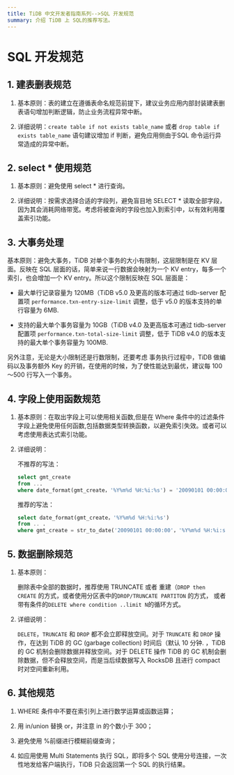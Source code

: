 ```yaml
---
title: TiDB 中文开发者指南系列-->SQL 开发规范
summary: 介绍 TiDB 上 SQL的推荐写法。
---
```


# SQL 开发规范

## 1. 建表删表规范

1. 基本原则：表的建立在遵循表命名规范前提下，建议业务应用内部封装建表删表语句增加判断逻辑，防止业务流程异常中断。

2. 详细说明：`create table if not exists table_name` 或者 `drop table if exists table_name` 语句建议增加 if 判断，避免应用侧由于SQL 命令运行异常造成的异常中断。

## 2. select \* 使用规范

1. 基本原则：避免使用 select \* 进行查询。

2. 详细说明：按需求选择合适的字段列，避免盲目地 SELECT \* 读取全部字段，因为其会消耗网络带宽。考虑将被查询的字段也加入到索引中，以有效利用覆盖索引功能。

## 3. 大事务处理

基本原则：避免大事务，TiDB 对单个事务的大小有限制，这层限制是在 KV 层面。反映在 SQL 层面的话，简单来说一行数据会映射为一个 KV entry，每多一个索引，也会增加一个 KV entry。所以这个限制反映在 SQL 层面是：

- 最大单行记录容量为 120MB（TiDB v5.0 及更高的版本可通过 tidb-server 配置项 `performance.txn-entry-size-limit` 调整，低于 v5.0 的版本支持的单行容量为 6MB. 

- 支持的最大单个事务容量为 10GB（TiDB v4.0 及更高版本可通过 tidb-server 配置项 `performance.txn-total-size-limit` 调整，低于 TiDB v4.0 的版本支持的最大单个事务容量为 100MB. 

另外注意，无论是大小限制还是行数限制，还要考虑 事务执行过程中，TiDB 做编码以及事务额外 Key 的开销，在使用的时候，为了使性能达到最优，建议每 100～500 行写入一个事务。

## 4. 字段上使用函数规范

1. 基本原则：在取出字段上可以使用相关函数,但是在 Where 条件中的过滤条件字段上避免使用任何函数,包括数据类型转换函数，以避免索引失效。或者可以考虑使用表达式索引功能。

2. 详细说明：

    不推荐的写法：
    
    ```sql
    select gmt_create
    from ...
    where date_format(gmt_create，'%Y%m%d %H:%i:%s') = '20090101 00:00:0'
    ```
    
    推荐的写法：
    
    ```sql
    select date_format(gmt_create，'%Y%m%d %H:%i:%s')
    from .. .
    where gmt_create = str_to_date('20090101 00:00:00'，'%Y%m%d %H:%i:s')
    ```

## 5. 数据删除规范

1. 基本原则：

    删除表中全部的数据时，推荐使用 TRUNCATE 或者 重建（`DROP then CREATE` 的方式，或者使用分区表中的`DROP/TRUNCATE PARTITON` 的方式，
    或者带有条件的`DELETE where condition ..limit N`的循环方式。

2. 详细说明：

    `DELETE`，`TRUNCATE` 和 `DROP` 都不会立即释放空间。对于 `TRUNCATE` 和 `DROP` 操作，在达到 TiDB 的 GC (garbage collection) 时间后（默认 10 分钟. ，TiDB 的 GC 机制会删除数据并释放空间。对于 DELETE 操作 TiDB 的 GC 机制会删除数据，但不会释放空间，而是当后续数据写入 RocksDB 且进行 compact 时对空间重新利用。

## 6. 其他规范

1. WHERE 条件中不要在索引列上进行数学运算或函数运算；

2. 用 in/union 替换 or，并注意 in 的个数小于 300；

3. 避免使用 %前缀进行模糊前缀查询；

4. 如应用使用 Multi Statements 执行 SQL，即将多个 SQL 使用分号连接，一次性地发给客户端执行，TiDB 只会返回第一个 SQL 的执行结果。
